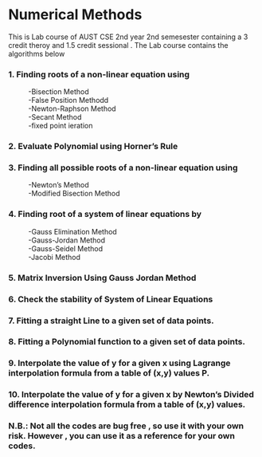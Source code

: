 # Numerical Methods

This is  Lab course of  AUST CSE 2nd year 2nd semesester containing a 3 credit theroy and 1.5 credit sessional . The Lab course contains the algorithms below<br>

<dl>

  ### 1. Finding roots of a non-linear equation using 
  <dd> -Bisection Method</dd>
  <dd> -False Position Methodd</dd>
  <dd> -Newton-Raphson Method</dd>
  <dd> -Secant Method</dd>
  <dd> -fixed point ieration</dd>

  ### 2. Evaluate Polynomial using Horner’s Rule 

  ### 3. Finding all possible roots of a non-linear equation using  
  <dd> -Newton’s Method</dd>
  <dd> -Modified Bisection Method</dd>

  ### 4. Finding root of a system of linear equations by  
  <dd> -Gauss Elimination Method</dd>
  <dd> -Gauss-Jordan Method</dd>
  <dd> -Gauss-Seidel Method</dd>
  <dd> -Jacobi Method </dd>

  ###  5. Matrix Inversion Using Gauss Jordan Method  
  ###  6. Check the stability of System of Linear Equations  
  ###  7. Fitting a straight Line to a given set of data points.  
  ###  8. Fitting a Polynomial function to a given set of data points.  
  ###  9. Interpolate the value of y for a given x using Lagrange interpolation formula from a table of (x,y) values P.  
  ###  10. Interpolate the value of y for a given x by Newton’s Divided difference interpolation formula from a table of (x,y) values. 

</dl>

### N.B.: Not all the codes are bug free , so use it with your own risk. However , you can use it as a reference for your own codes. 


    








